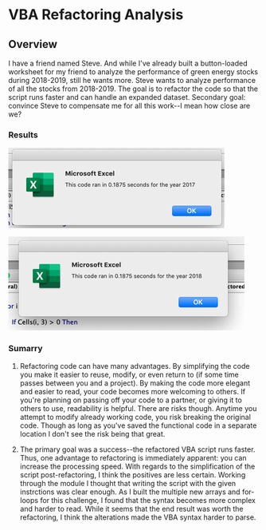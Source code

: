 # VBA Refactoring Analysis

## Overview

I have a friend named Steve. And while I've already built a button-loaded worksheet for my friend to analyze the performance of green energy stocks during 2018-2019, still he wants more. Steve wants to analyze performance of all the stocks from 2018-2019. The goal is to refactor the code so that the script runs faster and can handle an expanded dataset. Secondary goal: convince Steve to compensate me for all this work--I mean how close are we? 

### Results



![2017](https://github.com/watsonlarry/stock-analysis/blob/main/Resources/VBA_Challenge_2017.png)

![2018](https://github.com/watsonlarry/stock-analysis/blob/main/Resources/VBA_Challenge_2018.png)

### Sumarry
1. Refactoring code can have many advantages. By simplifying the code you make it easier to reuse, modify, or even return to (if some time passes between you and a project). By making the code more elegant and easier to read, your code becomes more welcoming to others. If you're planning on passing off your code to a partner, or giving it to others to use, readability is helpful. There are risks though. Anytime you attempt to modify already working code, you risk breaking the original code. Though as long as you've saved the functional code in a separate location I don't see the risk being that great. 

2. The primary goal was a success--the refactored VBA script runs faster. Thus, one advantage to refactoring is immediately apparent: you can increase the processing speed. With regards to the simplification of the script post-refactoring, I think the positives are less certain. Working through the module I thought that writing the script with the given instrctions was clear enough. As I built the multiple new arrays and for-loops for this challenge, I found that the syntax becomes more complex and harder to read. While it seems that the end result was worth the refactoring, I think the alterations made the VBA syntax harder to parse.
